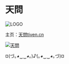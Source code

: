 # 天問

<img style="display: block;" src="//tiven.cn/logo.png" alt="LOGO"/>

主页：[天問tiven.cn](//tiven.cn "tiven")

[![天問](//tiven.cn/assets/img/img-home.jpg "tiven")](//tiven.cn)

¤(づ｡◕‿‿◕｡)♪(｡◕‿‿◕｡づ)¤
